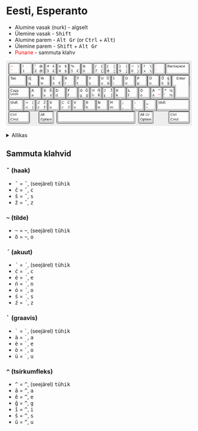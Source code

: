 # Eesti, Esperanto
- Alumine vasak (nurk) - algselt
- Ülemine vasak - <kbd>Shift</kbd>
- Alumine parem - <kbd>Alt Gr</kbd> (or <kbd>Ctrl</kbd> + <kbd>Alt</kbd>)
- Ülemine parem - <kbd>Shift</kbd> + <kbd>Alt Gr</kbd>
- <span style="color: red">Punane</span> - sammuta klahv

![Paigutus](images/layout.png)

<details>
  <summary>Allikas</summary>

  ```
  http://www.keyboard-layout-editor.com/##@_name=Eesti, Esperanto&css=* { %0A%20%20%20 font-family%2F: 'Verdana'%2F%3B%0A%20%20%20 font-size%2F: 15px%2F%3B%0A}%3B&@_t=%23ff0000%0A%23ff0000%3B&=~%0Aˇ&_t=%23000000%3B&=!%0A1&="%0A2%0A%2F@%0A%2F@&=%23%0A3%0A£%0A£&=¤%0A4%0A$%0A$&=%25%0A5%0A%0A€&=%2F&%0A6&=%2F%2F%0A7%0A{%0A{&=(%0A8%0A[%0A[&=)%0A9%0A]%0A]&=%2F=%0A0%0A}%0A}&=%3F%0A+%0A\%0A\&_t=%23ff0000%0A%23ff0000%3B&=`%0A´&_t=%23000000&w:2%3B&=Backspace%3B&@_w:1.5%3B&=Tab&=Q%0Aq&=W%0Aw&=E%0Ae%0A%0A€&=R%0Ar&=T%0At&=Y%0Ay&=U%0Au%0AŬ%0Aŭ&=I%0Ai&=O%0Ao&=P%0Ap&=Ü%0Aü&=Õ%0Aõ%0A§%0A§&_x:0.25&w:1.25&h:2&w2:1.5&h2:1&x2:-0.25%3B&=Enter%3B&@_w:1.75%3B&=Caps Lock&=A%0Aa&=S%0As%0AŠ%0Aš&=D%0Ad&=F%0Af&=G%0Ag%0AĜ%0Aĝ&=H%0Ah%0AĤ%0Aĥ&=J%0Aj%0AĴ%0Aĵ&=K%0Ak&=L%0Al&=Ö%0Aö&_t=%23000000%0A%0A%0A%23ff0000%3B&=Ä%0Aä%0A^%0A^&_t=%23000000%3B&=*%0A'%0A½%0A½%3B&@_w:1.25%3B&=Shift&=>%0A<%0A|%0A|&=Z%0Az%0AŽ%0Až&=X%0Ax&=C%0Ac%0AĈ%0Aĉ&=V%0Av&=B%0Ab&=N%0An&=M%0Am&=%2F%3B%0A,&=%2F:%0A.&=%2F_%0A-&_w:2.75%3B&=Shift%3B&@_w:1.75%3B&=Ctrl%0ACmd&_x:0.75&w:1.25%3B&=Alt%0AOption&_x:0.25&a:7&w:6.5%3B&=&_x:0.25&a:4&w:1.25%3B&=Alt Gr%0AOption&_x:1.25&w:1.75%3B&=Ctrl%0ACmd
  ```
</details>

## Sammuta klahvid
### <kbd>ˇ</kbd> (haak)
- <kbd>ˇ</kbd> = <kbd>ˇ</kbd>, (seejärel) <kbd>tühik</kbd>
- <kbd>č</kbd> = <kbd>ˇ</kbd>, <kbd>c</kbd>
- <kbd>š</kbd> = <kbd>ˇ</kbd>, <kbd>s</kbd>
- <kbd>ž</kbd> = <kbd>ˇ</kbd>, <kbd>z</kbd>

### <kbd>~</kbd> (tilde)
- <kbd>~</kbd> = <kbd>~</kbd>, (seejärel) <kbd>tühik</kbd>
- <kbd>õ</kbd> = <kbd>~</kbd>, <kbd>o</kbd>

### <kbd>´</kbd> (akuut)
- <kbd>´</kbd> = <kbd>´</kbd>, (seejärel) <kbd>tühik</kbd>
- <kbd>ć</kbd> = <kbd>´</kbd>, <kbd>c</kbd>
- <kbd>é</kbd> = <kbd>´</kbd>, <kbd>e</kbd>
- <kbd>ń</kbd> = <kbd>´</kbd>, <kbd>n</kbd>
- <kbd>ó</kbd> = <kbd>´</kbd>, <kbd>o</kbd>
- <kbd>ś</kbd> = <kbd>´</kbd>, <kbd>s</kbd>
- <kbd>ź</kbd> = <kbd>´</kbd>, <kbd>z</kbd>

### <kbd>`</kbd> (graavis)
- <kbd>\`</kbd> = <kbd>\`</kbd>, (seejärel) <kbd>tühik</kbd>
- <kbd>à</kbd> = <kbd>\`</kbd>, <kbd>a</kbd>
- <kbd>è</kbd> = <kbd>\`</kbd>, <kbd>e</kbd>
- <kbd>ò</kbd> = <kbd>\`</kbd>, <kbd>o</kbd>
- <kbd>ù</kbd> = <kbd>\`</kbd>, <kbd>u</kbd>

### <kbd>^</kbd> (tsirkumfleks)
- <kbd>^</kbd> = <kbd>^</kbd>, (seejärel) <kbd>tühik</kbd>
- <kbd>â</kbd> = <kbd>^</kbd>, <kbd>a</kbd>
- <kbd>ê</kbd> = <kbd>^</kbd>, <kbd>e</kbd>
- <kbd>ĝ</kbd> = <kbd>^</kbd>, <kbd>g</kbd>
- <kbd>î</kbd> = <kbd>^</kbd>, <kbd>i</kbd>
- <kbd>ŝ</kbd> = <kbd>^</kbd>, <kbd>s</kbd>
- <kbd>û</kbd> = <kbd>^</kbd>, <kbd>u</kbd>